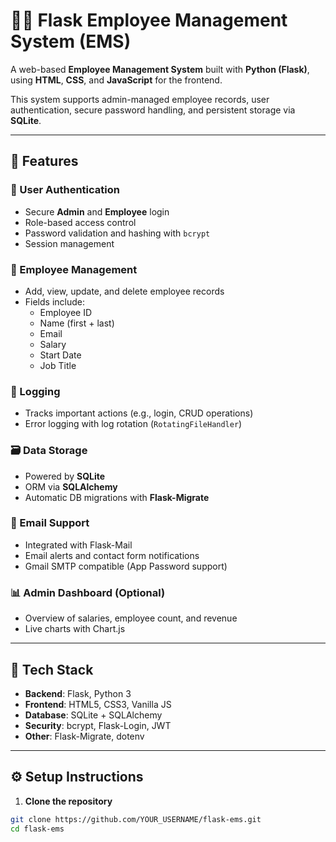 # 🧑‍💼 Flask Employee Management System (EMS)

A web-based **Employee Management System** built with **Python (Flask)**, using **HTML**, **CSS**, and **JavaScript** for the frontend.

This system supports admin-managed employee records, user authentication, secure password handling, and persistent storage via **SQLite**.

---

## 🚀 Features

### 🔐 User Authentication
- Secure **Admin** and **Employee** login
- Role-based access control
- Password validation and hashing with `bcrypt`
- Session management

### 👥 Employee Management
- Add, view, update, and delete employee records
- Fields include:
  - Employee ID
  - Name (first + last)
  - Email
  - Salary
  - Start Date
  - Job Title

### 📜 Logging
- Tracks important actions (e.g., login, CRUD operations)
- Error logging with log rotation (`RotatingFileHandler`)

### 🗃️ Data Storage
- Powered by **SQLite**
- ORM via **SQLAlchemy**
- Automatic DB migrations with **Flask-Migrate**

### 📧 Email Support
- Integrated with Flask-Mail
- Email alerts and contact form notifications
- Gmail SMTP compatible (App Password support)

### 📊 Admin Dashboard (Optional)
- Overview of salaries, employee count, and revenue
- Live charts with Chart.js

---

## 📂 Tech Stack

- **Backend**: Flask, Python 3
- **Frontend**: HTML5, CSS3, Vanilla JS
- **Database**: SQLite + SQLAlchemy
- **Security**: bcrypt, Flask-Login, JWT
- **Other**: Flask-Migrate, dotenv

---

## ⚙️ Setup Instructions

1. **Clone the repository**
```bash
git clone https://github.com/YOUR_USERNAME/flask-ems.git
cd flask-ems

